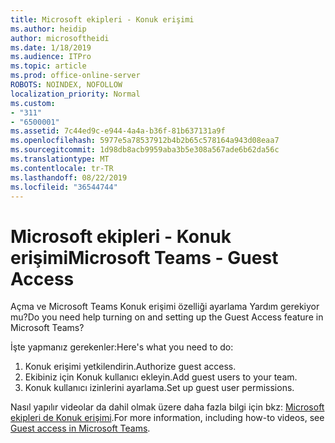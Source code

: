 ```yaml
---
title: Microsoft ekipleri - Konuk erişimi
ms.author: heidip
author: microsoftheidi
ms.date: 1/18/2019
ms.audience: ITPro
ms.topic: article
ms.prod: office-online-server
ROBOTS: NOINDEX, NOFOLLOW
localization_priority: Normal
ms.custom:
- "311"
- "6500001"
ms.assetid: 7c44ed9c-e944-4a4a-b36f-81b637131a9f
ms.openlocfilehash: 5977e5a78537912b4b2b65c578164a943d08eaa7
ms.sourcegitcommit: 1d98db8acb9959aba3b5e308a567ade6b62da56c
ms.translationtype: MT
ms.contentlocale: tr-TR
ms.lasthandoff: 08/22/2019
ms.locfileid: "36544744"
---
```

# <a name="microsoft-teams---guest-access"></a><span data-ttu-id="f7ebf-102">Microsoft ekipleri - Konuk erişimi</span><span class="sxs-lookup"><span data-stu-id="f7ebf-102">Microsoft Teams - Guest Access</span></span>

<span data-ttu-id="f7ebf-103">Açma ve Microsoft Teams Konuk erişimi özelliği ayarlama Yardım gerekiyor mu?</span><span class="sxs-lookup"><span data-stu-id="f7ebf-103">Do you need help turning on and setting up the Guest Access feature in Microsoft Teams?</span></span>

<span data-ttu-id="f7ebf-104">İşte yapmanız gerekenler:</span><span class="sxs-lookup"><span data-stu-id="f7ebf-104">Here's what you need to do:</span></span>

1. <span data-ttu-id="f7ebf-105">Konuk erişimi yetkilendirin.</span><span class="sxs-lookup"><span data-stu-id="f7ebf-105">Authorize guest access.</span></span>
1. <span data-ttu-id="f7ebf-106">Ekibiniz için Konuk kullanıcı ekleyin.</span><span class="sxs-lookup"><span data-stu-id="f7ebf-106">Add guest users to your team.</span></span>
1. <span data-ttu-id="f7ebf-107">Konuk kullanıcı izinlerini ayarlama.</span><span class="sxs-lookup"><span data-stu-id="f7ebf-107">Set up guest user permissions.</span></span>

<span data-ttu-id="f7ebf-108">Nasıl yapılır videolar da dahil olmak üzere daha fazla bilgi için bkz: [Microsoft ekipleri de Konuk erişimi](https://docs.microsoft.com/microsoftteams/guest-access).</span><span class="sxs-lookup"><span data-stu-id="f7ebf-108">For more information, including how-to videos, see [Guest access in Microsoft Teams](https://docs.microsoft.com/microsoftteams/guest-access).</span></span>
